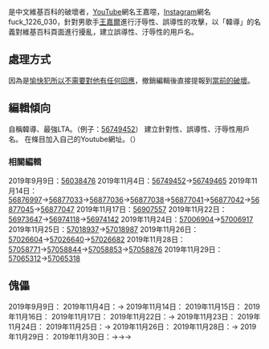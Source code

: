 是中文維基百科的破壞者，[YouTube](../Page/YouTube.md "wikilink")網名王嘉噁，[Instagram](../Page/Instagram.md "wikilink")網名fuck_1226_030，針對男歌手[王嘉爾](../Page/王嘉爾.md "wikilink")進行汙辱性、誤導性的攻擊，以「韓導」的名義對維基百科頁面進行擾亂，建立誤導性、汙辱性的用戶名。

## 處理方式

因為是[愉快犯所以不需要對他有任何回應](https://zh.wikipedia.org/wiki/愉快犯 "wikilink")，撤銷編輯後直接提報到[當前的破壞](https://zh.wikipedia.org/wiki/WP:VIP "wikilink")。

## 編輯傾向

自稱韓導、最強LTA。（例子：[56749452](https://zh.wikipedia.org/wiki/special:diff/56749452 "wikilink")）
建立針對性、誤導性、汙辱性用戶名。
在條目加入自己的Youtube網址。（）

### 相關編輯

2019年9月9日：[56038476](https://zh.wikipedia.org/wiki/special:diff/56038476 "wikilink")
2019年11月4日：[56749452](https://zh.wikipedia.org/wiki/special:diff/56749452 "wikilink")→[56749465](https://zh.wikipedia.org/wiki/special:diff/56749465 "wikilink")
2019年11月14日：[56876997](https://zh.wikipedia.org/wiki/special:diff/56876997 "wikilink")→[56877033](https://zh.wikipedia.org/wiki/special:diff/56877033 "wikilink")→[56877036](https://zh.wikipedia.org/wiki/special:diff/56877036 "wikilink")→[56877038](https://zh.wikipedia.org/wiki/special:diff/56877038 "wikilink")→[56877041](https://zh.wikipedia.org/wiki/special:diff/56877041 "wikilink")→[56877042](https://zh.wikipedia.org/wiki/special:diff/56877042 "wikilink")→[56877045](https://zh.wikipedia.org/wiki/special:diff/56877045 "wikilink")→[56877047](https://zh.wikipedia.org/wiki/special:diff/56877047 "wikilink")
2019年11月17日：[56907557](https://zh.wikipedia.org/wiki/special:diff/56907557 "wikilink")
2019年11月22日：[56973647](https://zh.wikipedia.org/wiki/special:diff/56973647 "wikilink")→[56974118](https://zh.wikipedia.org/wiki/special:diff/56974118 "wikilink")→[56974142](https://zh.wikipedia.org/wiki/special:diff/56974142 "wikilink")
2019年11月24日：[57006904](https://zh.wikipedia.org/wiki/special:diff/57006904 "wikilink")→[57006917](https://zh.wikipedia.org/wiki/special:diff/57006917 "wikilink")
2019年11月25日：[57018937](https://zh.wikipedia.org/wiki/special:diff/57018937 "wikilink")→[57018987](https://zh.wikipedia.org/wiki/special:diff/57018987 "wikilink")
2019年11月26日：[57026604](https://zh.wikipedia.org/wiki/special:diff/57026604 "wikilink")→[57026640](https://zh.wikipedia.org/wiki/special:diff/57026640 "wikilink")→[57026682](https://zh.wikipedia.org/wiki/special:diff/57026682 "wikilink")
2019年11月28日：[57058771](https://zh.wikipedia.org/wiki/special:diff/57058771 "wikilink")→[57058844](https://zh.wikipedia.org/wiki/special:diff/57058844 "wikilink")→[57058853](https://zh.wikipedia.org/wiki/special:diff/57058853 "wikilink")→[57058876](https://zh.wikipedia.org/wiki/special:diff/57058876 "wikilink")
2019年11月29日：[57065312](https://zh.wikipedia.org/wiki/special:diff/57065312 "wikilink")→[57065318](https://zh.wikipedia.org/wiki/special:diff/57065318 "wikilink")

## 傀儡

2019年9月9日：
2019年11月4日：→
2019年11月14日：
2019年11月15日：
2019年11月16日：
2019年11月17日：
2019年11月22日：→
2019年11月23日：
2019年11月24日：
2019年11月25日：→
2019年11月26日：
2019年11月28日：→
2019年11月29日：
2019年11月30日：→→→